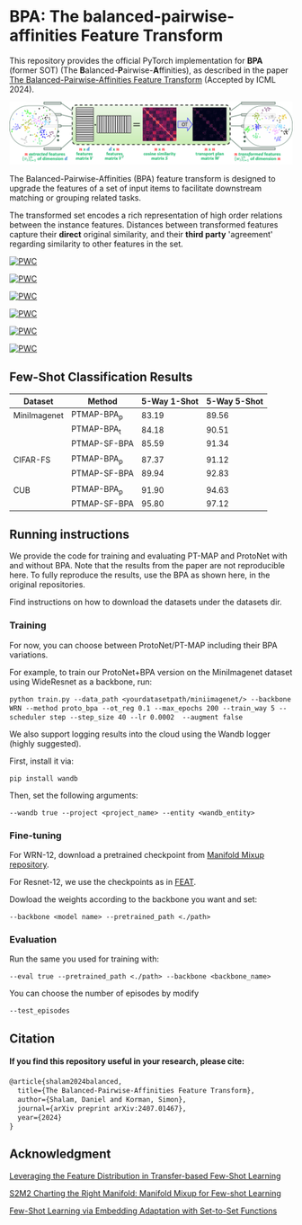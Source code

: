 # BPA: The balanced-pairwise-affinities Feature Transform

This repository provides the official PyTorch implementation for **BPA** (former SOT) (The **B**alanced-**P**airwise-**A**ffinities),
as described in the paper [The Balanced-Pairwise-Affinities Feature Transform](https://arxiv.org/abs/2407.01467) (Accepted by ICML 2024).

![BPA](bpa_workflow.png?raw=true)

The Balanced-Pairwise-Affinities (BPA) feature
transform is designed to upgrade the features of a
set of input items to facilitate downstream matching or grouping related tasks.

The transformed set encodes a rich representation of high order relations between the instance features. 
Distances between transformed features capture their **direct** original similarity, and 
their **third party** 'agreement' regarding similarity to other features in the set. 


[![PWC](https://img.shields.io/endpoint.svg?url=https://paperswithcode.com/badge/the-self-optimal-transport-feature-transform/few-shot-image-classification-on-cifar-fs-5)](https://paperswithcode.com/sota/few-shot-image-classification-on-cifar-fs-5?p=the-self-optimal-transport-feature-transform)

[![PWC](https://img.shields.io/endpoint.svg?url=https://paperswithcode.com/badge/the-self-optimal-transport-feature-transform/few-shot-image-classification-on-cifar-fs-5-1)](https://paperswithcode.com/sota/few-shot-image-classification-on-cifar-fs-5-1?p=the-self-optimal-transport-feature-transform)

[![PWC](https://img.shields.io/endpoint.svg?url=https://paperswithcode.com/badge/the-self-optimal-transport-feature-transform/few-shot-image-classification-on-cub-200-5-1)](https://paperswithcode.com/sota/few-shot-image-classification-on-cub-200-5-1?p=the-self-optimal-transport-feature-transform)

[![PWC](https://img.shields.io/endpoint.svg?url=https://paperswithcode.com/badge/the-self-optimal-transport-feature-transform/few-shot-image-classification-on-cub-200-5)](https://paperswithcode.com/sota/few-shot-image-classification-on-cub-200-5?p=the-self-optimal-transport-feature-transform)

[![PWC](https://img.shields.io/endpoint.svg?url=https://paperswithcode.com/badge/the-self-optimal-transport-feature-transform/few-shot-image-classification-on-mini-2)](https://paperswithcode.com/sota/few-shot-image-classification-on-mini-2?p=the-self-optimal-transport-feature-transform)

[![PWC](https://img.shields.io/endpoint.svg?url=https://paperswithcode.com/badge/the-self-optimal-transport-feature-transform/few-shot-image-classification-on-mini-3)](https://paperswithcode.com/sota/few-shot-image-classification-on-mini-3?p=the-self-optimal-transport-feature-transform)

## Few-Shot Classification Results

| Dataset       | Method                 | 5-Way 1-Shot  | 5-Way 5-Shot  |
| ------------- |-------------           | ------------- | ------------- |
| MiniImagenet  | PTMAP-BPA<sub>p</sub>  | 83.19         | 89.56         |
|               | PTMAP-BPA<sub>t</sub>  | 84.18         | 90.51         |
|               | PTMAP-SF-BPA           | 85.59         | 91.34         |
|               |                        |               |               |
| CIFAR-FS      | PTMAP-BPA<sub>p</sub>  | 87.37         | 91.12         |
|               | PTMAP-SF-BPA           | 89.94         | 92.83         |
|               |                        |               |               |
| CUB           | PTMAP-BPA<sub>p</sub>  | 91.90         | 94.63         |
|               | PTMAP-SF-BPA           | 95.80         | 97.12         |

## Running instructions
We provide the code for training and evaluating PT-MAP and ProtoNet with and without BPA.
Note that the results from the paper are not reproducible here. 
To fully reproduce the results, use the BPA as shown here, in the original repositories.

Find instructions on how to download the datasets under the datasets dir.

### Training
For now, you can choose between ProtoNet/PT-MAP including their BPA variations.

For example, to train our ProtoNet+BPA version on the MiniImagenet dataset using WideResnet as a backbone, run:

```
python train.py --data_path <yourdatasetpath/miniimagenet/> --backbone WRN --method proto_bpa --ot_reg 0.1 --max_epochs 200 --train_way 5 --scheduler step --step_size 40 --lr 0.0002  --augment false
```

We also support logging results into the cloud using the Wandb logger (highly suggested).

First, install it via:
```
pip install wandb
```

Then, set the following arguments:
```
--wandb true --project <project_name> --entity <wandb_entity>
```

### Fine-tuning
For WRN-12, download a pretrained checkpoint from [Manifold Mixup repository](https://github.com/nupurkmr9/S2M2_fewshot).

For Resnet-12, we use the checkpoints as in [FEAT](https://github.com/Sha-Lab/FEAT).

Dowload the weights according to the backbone you want and set:
```
--backbone <model name> --pretrained_path <./path>
```

### Evaluation
Run the same you used for training with:
```
--eval true --pretrained_path <./path> --backbone <backbone_name>
```
You can choose the number of episodes by modify
```
--test_episodes
```

## Citation

<p>

#### If you find this repository useful in your research, please cite:
    @article{shalam2024balanced,
      title={The Balanced-Pairwise-Affinities Feature Transform},
      author={Shalam, Daniel and Korman, Simon},
      journal={arXiv preprint arXiv:2407.01467},
      year={2024}
    }
    
</p>

## Acknowledgment
[Leveraging the Feature Distribution in Transfer-based Few-Shot Learning](https://github.com/yhu01/PT-MAP)

[S2M2 Charting the Right Manifold: Manifold Mixup for Few-shot Learning](https://arxiv.org/pdf/1907.12087.pdf)

[Few-Shot Learning via Embedding Adaptation with Set-to-Set Functions](https://arxiv.org/pdf/1812.03664.pdf)
